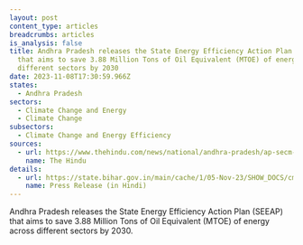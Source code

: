 ```yaml
---
layout: post
content_type: articles
breadcrumbs: articles
is_analysis: false
title: Andhra Pradesh releases the State Energy Efficiency Action Plan (SEEAP)
  that aims to save 3.88 Million Tons of Oil Equivalent (MTOE) of energy across
  different sectors by 2030
date: 2023-11-08T17:30:59.966Z
states:
  - Andhra Pradesh
sectors:
  - Climate Change and Energy
  - Climate Change
subsectors:
  - Climate Change and Energy Efficiency
sources:
  - url: https://www.thehindu.com/news/national/andhra-pradesh/ap-secm-releases-state-energy-efficiency-action-plan/article67488458.ece
    name: The Hindu
details:
  - url: https://state.bihar.gov.in/main/cache/1/05-Nov-23/SHOW_DOCS/cm%20-%20570.pdf
    name: Press Release (in Hindi)
---
```

Andhra Pradesh releases the State Energy Efficiency Action Plan (SEEAP) that aims to save 3.88 Million Tons of Oil Equivalent (MTOE) of energy across different sectors by 2030.